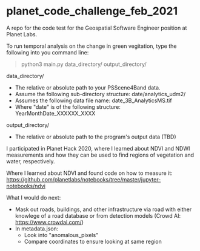 # planet_code_challenge_feb_2021
A repo for the code test for the Geospatial Software Engineer position at Planet Labs.

To run temporal analysis on the change in green vegitation, type the following into you command line:

> python3 main.py data_directory/ output_directory/

data_directory/
- The relative or absolute path to your PSScene4Band data.
- Assume the following sub-directory structure: date/analytics_udm2/
- Assumes the following data file name: date_3B_AnalyticsMS.tif
- Where "date" is of the following structure: YearMonthDate_XXXXXX_XXXX

output_directory/
- The relative or absolute path to the program's output data (TBD)


I participated in Planet Hack 2020, where I learned about NDVI and NDWI measurements and how they can be used to find regions of vegetation and water, respectively.

Where I learned about NDVI and found code on how to measure it: https://github.com/planetlabs/notebooks/tree/master/jupyter-notebooks/ndvi

What I would do next:
- Mask out roads, buildings, and other infrastructure via road with either knowlege of a road database or from detection models (Crowd AI: https://www.crowdai.com/)
- In metadata.json:
    - Look into "anomalous_pixels"
    - Compare coordinates to ensure looking at same region

